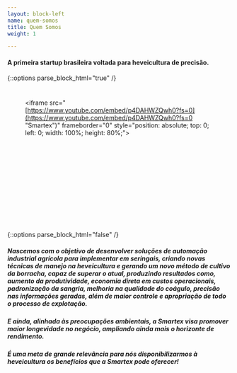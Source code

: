 ```yaml
---
layout: block-left
name: quem-somos
title: Quem Somos
weight: 1

---
```

#### A primeira startup brasileira voltada para heveicultura de precisão.

{::options parse_block_html="true" /} <figure style="position: relative; padding-bottom: 56.25%; padding-top: 25px; height: 0;"> <iframe src="[https://www.youtube.com/embed/p4DAHWZQwh0?fs=0](https://www.youtube.com/embed/p4DAHWZQwh0?fs=0 "Smartex")" frameborder="0" style="position: absolute; top: 0;	left: 0; width: 100%;	height: 80%;"></iframe> </figure> {::options parse_block_html="false" /}

##### Nascemos com o objetivo de desenvolver soluções de automação industrial agrícola para implementar em seringais, criando novas técnicas de manejo na heveicultura e gerando um novo método de cultivo da borracha, capaz de superar o atual, produzindo resultados como, aumento da produtividade, economia direta em custos operacionais, padronização da sangria, melhoria na qualidade do coágulo, precisão nas informações geradas, além de maior controle e apropriação de todo o processo de explotação.

##### E ainda, alinhada às preocupações ambientais, a Smartex visa promover maior longevidade no negócio, ampliando ainda mais o horizonte de rendimento.

##### É uma meta de grande relevância para nós disponibilizarmos à heveicultura os benefícios que a Smartex pode oferecer!